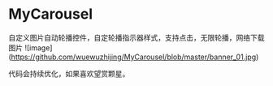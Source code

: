 # MyCarousel
自定义图片自动轮播控件，自定轮播指示器样式，支持点击，无限轮播，网络下载图片
![image] (https://github.com/wuewuzhijing/MyCarousel/blob/master/banner_01.jpg)

代码会持续优化，如果喜欢望赏颗星。
